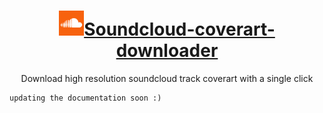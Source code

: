 <div align="center">
    <a href="" >
        <h1><img src="assets/images/icon_256.png" width="40px"/>Soundcloud-coverart-downloader</h1>
    </a>
    <p>Download high resolution soundcloud track coverart with a single click</p>
</div>

```
updating the documentation soon :)
```
